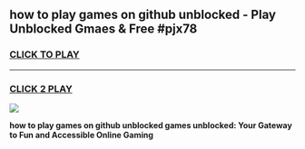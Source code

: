 
## how to play games on github unblocked - Play Unblocked Gmaes & Free #pjx78
<h3>
<a href="https://news.freeplayer.one?title=how_to_play_games_on_github_unblocked&ref=03M">CLICK TO PLAY</a></h3>
<hr>

<h3>
<a href="https://news.freeplayer.one?title=how_to_play_games_on_github_unblocked&ref=03M">CLICK 2 PLAY</a>
  
</h3>

<a href="https://news.freeplayer.one?title=how_to_play_games_on_github_unblocked&ref=03M"><img src="https://clearcache.store/games.png"></a>


**how to play games on github unblocked games unblocked: Your Gateway to Fun and Accessible Online Gaming**

